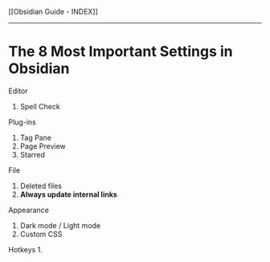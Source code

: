 [[Obsidian Guide - INDEX]]

---

# The 8 Most Important Settings in Obsidian

Editor
1. Spell Check

Plug-ins
1. Tag Pane
2. Page Preview
3. Starred

File
1. Deleted files
2. **Always update internal links**

Appearance
1. Dark mode / Light mode
2. Custom CSS 

Hotkeys
1. 